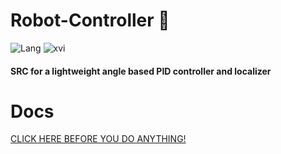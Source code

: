 # Robot-Controller 🤖

![Lang](https://img.shields.io/badge/Lang-C++-green)
![xvi](https://img.shields.io/badge/By-XVI_Raakka-purple)

#### SRC for a lightweight angle based PID controller and localizer

# Docs
[CLICK HERE BEFORE YOU DO ANYTHING!](https://github.com/raakka/Robot-Controller/blob/master/ControllerSpec1.8.pdf)
